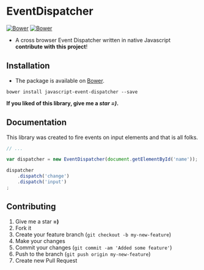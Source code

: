 # EventDispatcher

[![Bower](https://img.shields.io/bower/v/javascript-event-dispatcher.svg?style=square)](https://github.com/jpcercal/javascript-event-dispatcher)
[![Bower](https://img.shields.io/bower/l/javascript-event-dispatcher.svg?style=square)](https://github.com/jpcercal/javascript-event-dispatcher)

- A cross browser Event Dispatcher written in native Javascript **contribute with this project**!

## Installation

- The package is available on [Bower](http://bower.io/).

```shell
bower install javascript-event-dispatcher --save
```

**If you liked of this library, give me a *star =)*.**

## Documentation

This library was created to fire events on input elements and that is all folks.

```javascript
// ...

var dispatcher = new EventDispatcher(document.getElementById('name'));

dispatcher
    .dispatch('change')
    .dispatch('input')
;
```

Contributing
------------

1. Give me a star **=)**
1. Fork it
2. Create your feature branch (`git checkout -b my-new-feature`)
3. Make your changes
4. Commit your changes (`git commit -am 'Added some feature'`)
5. Push to the branch (`git push origin my-new-feature`)
6. Create new Pull Request
